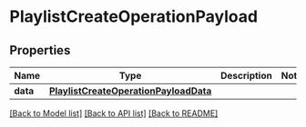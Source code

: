 # PlaylistCreateOperationPayload

## Properties
Name | Type | Description | Notes
------------ | ------------- | ------------- | -------------
**data** | [**PlaylistCreateOperationPayloadData**](PlaylistCreateOperationPayloadData.md) |  | 

[[Back to Model list]](../README.md#documentation-for-models) [[Back to API list]](../README.md#documentation-for-api-endpoints) [[Back to README]](../README.md)


